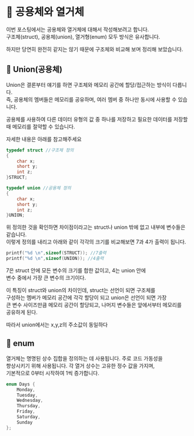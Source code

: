 # 📁 공용체와 열거체

이번 포스팅에서는 공용체와 열거체에 대해서 작성해보려고 합니다.  
구조체(struct), 공용체(union), 열거형(enum) 모두 방식은 유사합니다.

하지만 당연히 완전히 같지는 않기 때문에 구조체와 비교해 보며 정리해 보았습니다.

## 🤔 Union(공용체)

Union은 결론부터 얘기를 하면 구조체와 메모리 공간에 할당/접근하는 방식이 다릅니다.  
즉, 공용체의 멤버들은 메모리를 공유하며, 여러 멤버 중 하나만 동시에 사용할 수 있습니다.

공용체를 사용하여 다른 데이터 유형의 값 중 하나를 저장하고 필요한 데이터를 저장할 때 메모리를 절약할 수 있습니다.

자세한 내용은 아래를 참고해주세요

```c
typedef struct //구조체 정의
{
    char x;
    short y;
    int z;
}STRUCT;
```

```c
typedef union //공용체 정의
{
    char x;
    short y;
    int z;
}UNION;
```

위 정의한 것을 확인하면 차이점이라고는 struct나 union 밖에 없고 내부에 변수들은 같습니다.  
이렇게 정의를 내리고 아래와 같이 각각의 크기를 비교해보면 7과 4가 출력이 됩니다.

```c
printf("%d \n",sizeof(STRUCT)); //7출력
printf("%d \n",sizeof(UNION)); //4출력
```

7은 struct 안에 모든 변수의 크기를 합한 값이고, 4는 union 안에  
변수 중에서 가장 큰 변수의 크기이다.

이 특징이 struct와 union의 차이인데, struct는 선언이 되면 구조체를  
구성하는 멤버가 메모리 공간에 각각 할당이 되고 union은 선언이 되면 가장  
큰 변수 사이즈만큼 메모리 공간이 할당되고, 나머지 변수들은 앞에서부터 메모리를  
공유하게 된다.

따라서 union에서는 x,y,z의 주소값이 동일하다

## 🤔 enum

열거체는 명명된 상수 집합을 정의하는 데 사용됩니다. 주로 코드 가동성을  
향상시키기 위해 사용됩니다. 각 열거 상수는 고유한 정수 값을 가지며,  
기본적으로 0부터 시작하여 1씩 증가합니다.

```c
enum Days {
    Monday,
    Tuesday,
    Wednesday,
    Thursday,
    Friday,
    Saturday,
    Sunday
};
```
